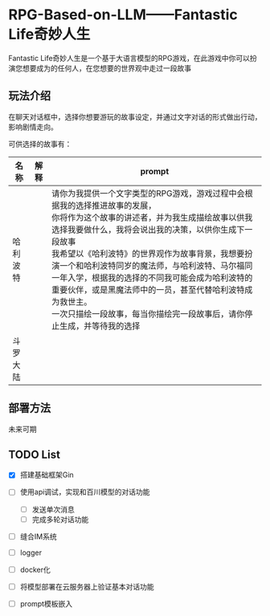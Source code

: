 # RPG-Based-on-LLM——Fantastic Life奇妙人生
Fantastic Life奇妙人生是一个基于大语言模型的RPG游戏，在此游戏中你可以扮演您想要成为的任何人，在您想要的世界观中走过一段故事


## 玩法介绍

在聊天对话框中，选择你想要游玩的故事设定，并通过文字对话的形式做出行动，影响剧情走向。

可供选择的故事有：

| 名称     | 解释 | prompt                                                                                                                                                                                                                                                                                                                                                                                                                                                                                            |
| ---------- | ------ | --------------------------------------------------------------------------------------------------------------------------------------------------------------------------------------------------------------------------------------------------------------------------------------------------------------------------------------------------------------------------------------------------------------------------------------------------------------------------------------------------- |
| 哈利波特 |      | 请你为我提供一个文字类型的RPG游戏，游戏过程中会根据我的选择推进故事的发展，<br />你将作为这个故事的讲述者，并为我生成描绘故事以供我选择我要做什么，我将会说出我的决策，以供你生成下一段故事<br />我希望以《哈利波特》的世界观作为故事背景，我想要扮演一个和哈利波特同岁的魔法师，与哈利波特、马尔福同一年入学，根据我的选择的不同我可能会成为哈利波特的重要伙伴，或是黑魔法师中的一员，甚至代替哈利波特成为救世主。<br />一次只描绘一段故事，每当你描绘完一段故事后，请你停止生成，并等待我的选择 |
| 斗罗大陆 |      |                                                                                                                                                                                                                                                                                                                                                                                                                                                                                                   |


## 部署方法

未来可期


## TODO List

* [X] 搭建基础框架Gin
* [ ] 使用api调试，实现和百川模型的对话功能

  * [ ] 发送单次消息
  * [ ] 完成多轮对话功能
* [ ] 缝合IM系统
* [ ] logger
* [ ] docker化
* [ ] 将模型部署在云服务器上验证基本对话功能
* [ ] prompt模板嵌入

